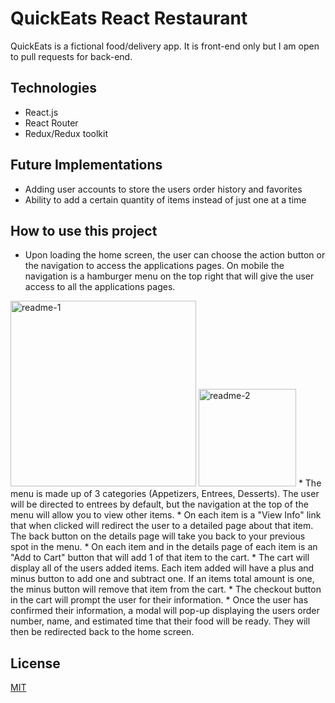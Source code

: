 # QuickEats React Restaurant

QuickEats is a fictional food/delivery app. It is front-end only but I am open to pull requests for back-end.

## Technologies
* React.js
* React Router
* Redux/Redux toolkit

## Future Implementations
* Adding user accounts to store the users order history and favorites
* Ability to add a certain quantity of items instead of just one at a time

## How to use this project
* Upon loading the home screen, the user can choose the action button or the navigation to access the applications pages. On mobile the navigation is a hamburger menu on the top right that will give the user access to all the applications pages.
<img width="297" alt="readme-1" src="https://user-images.githubusercontent.com/65259871/131398339-d831739c-13c8-4721-8ae1-9895034049b8.png">
<img width="156" alt="readme-2" src="https://user-images.githubusercontent.com/65259871/131397810-1f12a1c4-5190-444e-ab25-36f76cf89481.png">
* The menu is made up of 3 categories (Appetizers, Entrees, Desserts). The user will be directed to entrees by default, but the navigation at the top of the menu will allow you to view other items.
* On each item is a "View Info" link that when clicked will redirect the user to a detailed page about that item. The back button on the details page will take you back to your previous spot in the menu.
* On each item and in the details page of each item is an "Add to Cart" button that will add 1 of that item to the cart.
* The cart will display all of the users added items. Each item added will have a plus and minus button to add one and subtract one. If an items total amount is one, the minus button will remove that item from the cart.
* The checkout button in the cart will prompt the user for their information.
* Once the user has confirmed their information, a modal will pop-up displaying the users order number, name, and estimated time that their food will be ready. They will then be redirected back to the home screen.

## License
[MIT](https://choosealicense.com/licenses/mit/)
